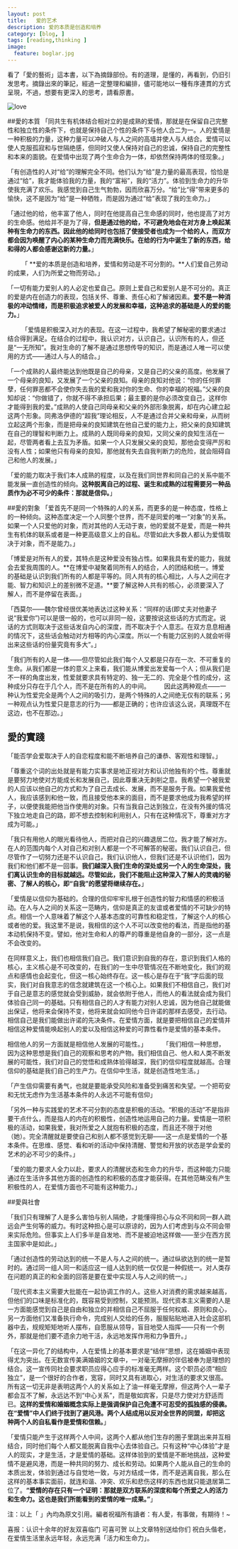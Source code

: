 ```yaml
---
layout: post  
title:   爱的艺术  
description: 爱的本质是创造和培养    
category: [blog, ]  
tags: [reading,thinking ]  
image:
  feature: boglar.jpg
---
```


看了「愛的藝術」這本書，以下為摘錄部份。有的道理，是懂的，再看到，仍旧引发思考。摘錄出來的筆記，經過一定整理和編排，儘可能地以一種有序連貫的方式呈現，不過，想要有更深入的思考，請看原書。

![love](http://i.imgur.com/7cju8KA.jpg) 


##愛的本質
「同共生有机体结合相对立的是成熟的爱情，那就是在保留自己完整性和独立性的条件下，也就是保持自己个性的条件下与他人合二为一。人的爱情是一种积极的力量，这种力量可以冲破人与人之间的高墙并使人与人结合。爱情可以使人克服孤寂和与世隔绝感，但同时又使人保持对自己的忠诚，保持自己的完整性和本来的面貌。在爱情中出现了两个生命合为一体，却依然保持两体的怪现象。」


「有创造性的人对“给”的理解完全不同。他们认为“给”是力量的最高表现，恰恰是通过“给”，我才能体验我的力量，我的“富裕”，我的“活力”。体验到生命力的升华使我充满了欢乐。我感觉到自己生气勃勃，因而欣喜万分。“给”比“得”带来更多的愉快，这不是因为“给”是一种牺牲，而是因为通过“给”表现了我的生命力。」


「通过他的给，他丰富了他人，同时在他提高自己生命感的同时，他也提高了对方的生命感。他给并不是为了得，**但是通过他的给，不可避免地会在对方身上唤起某种有生命力的东西。因此他的给同时也包括了使接受者也成为一个给的人，而双方都会因为唤醒了内心的某种生命力而充满快乐。在给的行为中诞生了新的东西，给和得的人都会感谢这新的力量。**」

　　
「 **爱的本质是创造和培养，爱情和劳动是不可分割的。**人们爱自己劳动的成果，人们为所爱之物而劳动。」

「一切有能力爱别人的人必定也爱自己。原则上爱自己和爱别人是不可分的。真正的爱是内在创造力的表现，包括关怀、尊重、责任心和了解诸因素。**爱不是一种消极的冲动情绪，而是积极追求被爱人的发展和幸福，这种追求的基础是人的爱的能力。**」

　　
「爱情是积极深入对方的表现。在这一过程中，我希望了解秘密的要求通过结合得到满足。在结合的过程中，我认识对方，认识自己，认识所有的人，但还是“一无所知”。我对生命的了解不是通过思想传导的知识，而是通过人唯一可以使用的方式——通过人与人的结合。」

「一个成熟的人最终能达到他既是自己的母亲，又是自己的父亲的高度。他发展了一个母亲的良知，又发展了一个父亲的良知。母亲的良知对他说：“你的任何罪孽，任何罪恶都不会使你失去我的爱和我对你的生命、你的幸福的祝福。”父亲的良知却说：“你做错了，你就不得不承担后果；最主要的是你必须改变自己，这样你才能得到我的爱。”成熟的人使自己同母亲和父亲的外部形象脱离，却在内心建立起这两个形象。同弗洛伊德的“超我”理论相反，人不是通过合并父亲和母亲，从而树立起这两个形象，而是把母亲的良知建筑在他自己爱的能力上，把父亲的良知建筑在自己的理智和判断力上。成熟的人既同母亲的良知，又同父亲的良知生活在一起，尽管两者看上去互为矛盾。如果一个人只发展父亲的良知，那他会变得严厉和没有人性；如果他只有母亲的良知，那他就有失去自我判断力的危险，就会阻碍自己和他人的发展。」

「爱的能力取决于我们本人成熟的程度，以及在我们同世界和同自己的关系中能不能发展一直创造性的倾向。**这种脱离自己的过程、诞生和成熟的过程需要另一种品质作为必不可少的条件：那就是信仰。**」

##愛的對象
「爱首先不是同一个特殊的人的关系，而更多的是一种态度，性格上的一种倾向。这种态度决定一个人同整个世界，而不是同爱的唯一“对象”的关系。如果一个人只爱他的对象，而对其他的人无动于衷，他的爱就不是爱，而是一种共生有机体的联系或者是一种更高级意义上的自私。尽管如此大多数人都认为爱情取决于对象，而不是能力。」

「博爱是对所有人的爱，其特点是这种爱没有独占性。如果我具有爱的能力，我就会去爱我周围的人。**在博爱中凝聚着同所有人的结合，人的团结和统一。博爱的基础是认识到我们所有的人都是平等的。同人共有的核心相比，人与人之间在才能、智力和知识上的差别微不足道。**要了解这种人共有的核心，必须要深入了解人，而不是停留在表面。」

「西莫尔——魏尔曾经很优美地表达过这种关系：“同样的话(即丈夫对他妻子说“我爱你”)可以是很一般的，也可以非同一般，这要按说这些话的方式而定。说话的方式则取决于这些话发自内心的深度，而不取决于个人意志。在双方息息相通的情况下，这些话会触动对方相等的内心深度。所以一个有能力区别的人就会听得出来这些话的份量究竟有多大”。」


「我们所有的人是一体——但尽管如此我们每个人又都是只存在一次、不可重复的生命。从我们都是一体的意义上来看，我们能从博爱出发爱每一个人；但从我们是不一样的角度出发，性爱就要求具有特定的、独一无二的、完全是个性的成分，这种成分只存在于几个人，而不是在所有的人的中间。
　　因此这两种观点——一种认为性爱完全是两个人之间的吸引力，是两个特殊的人之间绝无仅有的联系；另一种观点认为性爱只是意志的行为——都是正确的；也许应该这么说，真理既不在这边，也不在那边。」
　　


## 愛的實踐
「能否学会爱取决于人的自恋程度和能不断培养自己的谦恭、客观性和理智。」

「尊重这个词的出处就是有能力实事求是地正视对方和认识他独有的个性。尊重就是要努力地使对方能成长和发展自己，因此尊重决无剥削之意。我希望一个被我爱的人应该以他自己的方式和为了自己去成长、发展，而不是服务于我。如果我爱他人，我应该感到和他一致，而且接受他本来的面目，而不是要求他成为我希望的样子，以便使我能把他当作使用的对象。只有当我自己达到独立，在没有外援的情况下独立地走自己的路，即不想去控制和利用别人，只有在这种情况下，尊重对方才成为可能。」


「我只有用他人的眼光看待他人，而把对自己的兴趣退居二位。我才能了解对方。在人的范围内每个人对自己和对别人都是一个不可解答的秘密。我们认识自己，但尽管作了一切努力还是不认识自己，我们认识他人，但我们还是不认识他们，因为我们和他们都不是一回事。**我们越深入我们生命的深处或另一个人的生命深处，我们离认识生命的目标就越远。尽管如此，我们不能阻止这种深入了解人的灵魂的秘密、了解人的核心，即“自我”的愿望将继续存在。**」

「爱情是以信仰为基础的。合理的信仰牢牢扎根于创造性的智力和情感的积极活动。在人与人之间的关系这一范畴内，信仰是真正的友谊或者爱情的不可缺少的特点。相信一个人意味着了解这个人基本态度的可靠性和稳定性，了解这个人的核心或者他的爱。我这里不是说，我相信的这个人不可以改变他的看法，而是指他的基本动机保持不变。譬如，他对生命和人的尊严的尊重是他自身的一部分，这一点是不会改变的。

在同样意义上，我们也相信我们自己。我们意识到自我的存在，意识到我们人格的核心，主义核心是不可改变的，在我们的一生中尽管情况在不断地变化，我们的观点和感情也会起变化，但这一核心始终存在。这一核心是存在于“我“字后面的现实，我们对自我意志的信念就建筑在这一个核心上。如果我们不相信自己，我们对于自己是意志的感觉就会受到威胁，就会依附于他人，而他人的看法就会成为我们体验自己同一的基础。只有相信自己的人才有能力对别人忠诚，因为他自己就能做出保证，他将来会保持不变，他将来就会如同他今日许诺的那样去感受，去行动。相信自己是我们能做出许诺的先决条件。在爱情方面，就是要把相信自己的爱情并相信这种爱情能唤起别人的爱以及相信这种爱的可靠性看作是爱情的基本条件。

相信他人的另一方面就是相信他人发展的可能性。」
　　
「我们相信一种思想，因为这种思想是我们自己的观察和思考的产物。我们相信自己、他人和人类不断发展的可能性，我们对自己的觉悟和成熟体验得越深，我们的信仰程度就越高。合理信仰的基础是我们自己的生产力。在信仰中生活，就是创造性地生活。」

「产生信仰需要有勇气，也就是要能承受风险和准备受到痛苦和失望。一个把苟安和无忧无虑作为生活基本条件的人永远不可能有信仰」

「另外一种与实践爱的艺术不可分割的态度是积极的活动。“积极的活动”不是指非要干点什么，而是指人的内在的积极性，创造性地运用自己的力量。爱情是一项积极的活动，如果我爱，我对所爱之人就抱有积极的态度，而且还不限于对他（她）。完全清醒就是要使自己和别人都不感觉到无聊——这一点是爱情的一个基本条件。在思维、感觉、看和听的活动中保持清醒、警觉和开放的状态是学会爱的艺术的必不可少的条件。」

「爱的能力要求人全力以赴，要求人的清醒状态和生命力的升华，而这种能力只能通过在生活许多其他方面的创造性的和积极的态度才能获得。在其他范畴没有产生积极性的人，在爱情方面也不可能有这种能力。」


##愛與社會

「我们只有理解了人是多么害怕与别人隔绝，才能懂得担心与众不同和同一群人疏远会产生何等的威力。有时这种担心是可以原谅的，因为人们考虑到与众不同会带来实际危险。但事实上人们多半是自发地、而不是被迫地这样做——至少在西方民主国家中是如此。」　

「通过创造性的劳动达到的统一不是人与人之间的统一。通过纵欲达到的统一是暂时的。通过同一组人同一和适应这一组人达到的统一仅仅是一种假统一。对人类存在问题的真正的和全面的回答是要在爱中实现人与人之间的统一。」

「现代资本主义需要大批能在一起协调工作的人。这些人对消费的需求越来越高，但他们的口味是标准化的，既容易受到控制，又能预测。现代资本主义需要的人是一方面能感觉到自己是自由和独立的并相信自己不屈服于任何权威、原则和良心，另一方面他们又准备执行命令，完成别人交给的任务，服服贴贴地进入社会这部机器中去，规规矩矩地听人摆布，自愿服从领导，盲目地受人指挥——只有一个例外，那就是他们要不遗余力地干活，永远地发挥作用和力争晋升。」

「在这一异化了的结构中，人在爱情上的基本要求是“结伴”思想，这在婚姻中表现得尤为突出。在无数宣传美满婚姻的文章中，一对毫无摩擦的伴侣被奉为是理想的结合。这一宣传同社会要求职员应得心应手的标准毫无两样。这个职员必须“相应独立”，是一个很好的合作者，宽容，同时又具有进取心，对生活的要求又很高。所有这一切无非是表明这两个人的关系如上了油一样毫无摩擦，但这两个人一辈子都会互不了解，永远达不到“中心关系”，而是敬如宾客，只是尽力使对方舒适而已。**这样的爱情和婚姻概念实际上是强调保护自己免遭不可忍受的孤独感的侵袭。在“爱情”中人们终于找到了避风港。两个人结成用以反对全世界的同盟，却把这种两个人的自私看作是爱情和信赖。**」

「爱情只能产生于这样两个人中间，这两个人都从他们生存的圈子里跳出来并互相结合，同时他们每个人都又能脱离自我中心去体验自己。只有这种“中心体验”才是人的现实，才是生活，才是爱情的基础。这样体验到的爱情是不断地挑战，这种爱情不是避风港，而是一种共同的努力、成长和劳动。如果两个人能从自己的生命的本质出发，体验到通过与自觉地一致，与对方结成一体，而不是逃离自我，那么在这样的基本事实面前，就连和谐、冲突、欢乐和悲伤这样的东西也就只能退居第二位了。**“爱情的存在只有一个证明：那就是双方联系的深度和每个所爱之人的活力和生命力。这也是我们所能看到的爱情的唯一成果。”**」

注：以上「 」內均為原文引用。編者祝福所有讀者：有人愛，有事做，有期待！~

喜报：认识十余年的好友双喜临门 可喜可贺 以上文章特别送给你们 祝白头偕老，在爱情生活里永远年轻，永远充满「活力和生命力」。


